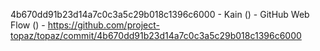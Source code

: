 4b670dd91b23d14a7c0c3a5c29b018c1396c6000 - Kain () - GitHub Web Flow () - https://github.com/project-topaz/topaz/commit/4b670dd91b23d14a7c0c3a5c29b018c1396c6000
